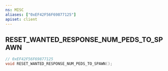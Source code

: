 ```yaml
---
ns: MISC
aliases: ["0xEF42F56F69877125"]
apiset: client
---
```

## RESET_WANTED_RESPONSE_NUM_PEDS_TO_SPAWN

```c
// 0xEF42F56F69877125
void RESET_WANTED_RESPONSE_NUM_PEDS_TO_SPAWN();
```





